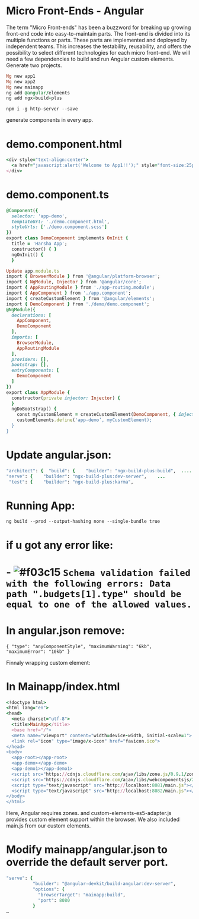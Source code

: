 # Micro Front-Ends - Angular

The term "Micro Front-ends" has been a buzzword for breaking up growing front-end code into easy-to-maintain parts. The front-end is divided into its multiple functions or parts. These parts are implemented and deployed by independent teams. This increases the testability, reusability, and offers the possibility to select different technologies for each micro front-end.
We will need a few dependencies to build and run Angular custom elements.
Generate two projects.
```ruby
Ng new app1
Ng new app2
Ng new mainapp
ng add @angular/elements 
ng add ngx-build-plus
```
```npm i -g http-server --save```

generate components in every app.
# demo.component.html

<!--The content below is only a placeholder and can be replaced.-->
```ruby
<div style="text-align:center">
  <a href="javascript:alert('Welcome to App1!!');" style="font-size:25px;">{{ title }}</a>
</div>
```

# demo.component.ts
```ruby import { Component, OnInit } from '@angular/core';
@Component({
  selector: 'app-demo',
  templateUrl: './demo.component.html',
  styleUrls: ['./demo.component.scss']
})
export class DemoComponent implements OnInit {
  title = 'Harsha App';
  constructor() { }
  ngOnInit() {
  }

Update app.module.ts
import { BrowserModule } from '@angular/platform-browser';
import { NgModule, Injector } from '@angular/core';
import { AppRoutingModule } from './app-routing.module';
import { AppComponent } from './app.component';
import { createCustomElement } from '@angular/elements';
import { DemoComponent } from './demo/demo.component';
@NgModule({
  declarations: [
    AppComponent,
    DemoComponent
  ],
  imports: [
    BrowserModule,
    AppRoutingModule
  ],
  providers: [],
  bootstrap: [],
  entryComponents: [
    DemoComponent
  ]
})
export class AppModule {
  constructor(private injector: Injector) {
  }
  ngDoBootstrap() {
    const myCustomElement = createCustomElement(DemoComponent, { injector: this.injector });
    customElements.define('app-demo’, myCustomElement);
  }
}
```
# Update angular.json:

```ruby  
"architect": {  "build": {    "builder": "ngx-build-plus:build",  ....
"serve": {    "builder": "ngx-build-plus:dev-server",    ...
 "test": {    "builder": "ngx-build-plus:karma",
```

# Running App:
`ng build --prod --output-hashing none --single-bundle true`
 
# if u got any error like:
# - ![#f03c15](https://via.placeholder.com/15/f03c15/000000?text=+) `Schema validation failed with the following errors: Data path ".budgets[1].type" should be equal to one of the allowed values.`
# In angular.json remove:
`{
"type": "anyComponentStyle",
"maximumWarning": "6kb",
"maximumError": "10kb"
}`


Finnaly wrapping custom element:
# In Mainapp/index.html

```ruby
<!doctype html>
<html lang="en">
<head>
  <meta charset="utf-8">
  <title>MainApp</title>
  <base href="/">
  <meta name="viewport" content="width=device-width, initial-scale=1">
  <link rel="icon" type="image/x-icon" href="favicon.ico">
</head>
<body>
  <app-root></app-root>
  <app-demo></app-demo>
  <app-demo1></app-demo1>
  <script src="https://cdnjs.cloudflare.com/ajax/libs/zone.js/0.9.1/zone.min.js"></script>
  <script src="https://cdnjs.cloudflare.com/ajax/libs/webcomponentsjs/2.2.10/custom-elements-es5-adapter.js"></script>
  <script type="text/javascript" src="http://localhost:8081/main.js"></script>
  <script type="text/javascript" src="http://localhost:8082/main.js"></script>
</body>
</html>
```
Here, Angular requires zones. and custom-elements-es5-adapter.js provides custom element support within the browser. We also included main.js from our custom elements.
# Modify mainapp/angular.json to override the default server port.
```ruby
"serve": {
          "builder": "@angular-devkit/build-angular:dev-server",
          "options": {
            "browserTarget": "mainapp:build",
            "port": 8080
          }
…
```
